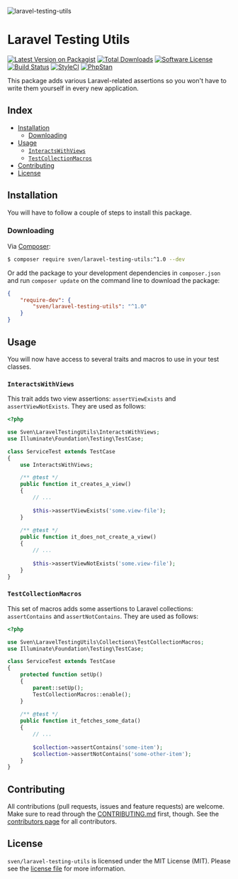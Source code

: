 ![laravel-testing-utils](https://user-images.githubusercontent.com/11269635/46561515-4d5a2c80-c8f8-11e8-8f16-b0eb950c5102.jpg)

# Laravel Testing Utils

[![Latest Version on Packagist][ico-version]][link-packagist]
[![Total Downloads][ico-downloads]][link-downloads]
[![Software License][ico-license]](LICENSE.md)
[![Build Status][ico-circleci]][link-circleci]
[![StyleCI][ico-styleci]][link-styleci]
[![PhpStan][ico-phpstan]][link-phpstan]

This package adds various Laravel-related assertions so you won't have
to write them yourself in every new application. 

## Index
- [Installation](#installation)
  - [Downloading](#downloading)
- [Usage](#usage)
  - [`InteractsWithViews`](#interactswithviews)
  - [`TestCollectionMacros`](#testcollectionmacros)
- [Contributing](#contributing)
- [License](#license)

## Installation
You will have to follow a couple of steps to install this package.

### Downloading
Via [Composer](http://getcomposer.org):

```bash
$ composer require sven/laravel-testing-utils:^1.0 --dev
```

Or add the package to your development dependencies in `composer.json` 
and run `composer update` on the command line to download the package:

```json
{
    "require-dev": {
        "sven/laravel-testing-utils": "^1.0"
    }
}
```

## Usage
You will now have access to several traits and macros to use in your test classes.

### `InteractsWithViews`
This trait adds two view assertions: `assertViewExists` and `assertViewNotExists`.
They are used as follows:

```php
<?php

use Sven\LaravelTestingUtils\InteractsWithViews;
use Illuminate\Foundation\Testing\TestCase;

class ServiceTest extends TestCase
{
    use InteractsWithViews;

    /** @test */
    public function it_creates_a_view()
    {
        // ...
        
        $this->assertViewExists('some.view-file');
    }
    
    /** @test */
    public function it_does_not_create_a_view()
    {
        // ...
        
        $this->assertViewNotExists('some.view-file');
    }
}
```

### `TestCollectionMacros`
This set of macros adds some assertions to Laravel collections: `assertContains` and `assertNotContains`.
They are used as follows:

```php
<?php

use Sven\LaravelTestingUtils\Collections\TestCollectionMacros;
use Illuminate\Foundation\Testing\TestCase;

class ServiceTest extends TestCase
{
    protected function setUp()
    {
        parent::setUp();
        TestCollectionMacros::enable();
    }
        
    /** @test */
    public function it_fetches_some_data()
    {
        // ...
        
        $collection->assertContains('some-item');
        $collection->assertNotContains('some-other-item');
    }
}
```

## Contributing
All contributions (pull requests, issues and feature requests) are
welcome. Make sure to read through the [CONTRIBUTING.md](CONTRIBUTING.md) first,
though. See the [contributors page](../../graphs/contributors) for all contributors.

## License
`sven/laravel-testing-utils` is licensed under the MIT License (MIT). Please see the
[license file](LICENSE.md) for more information.

[ico-version]: https://img.shields.io/packagist/v/sven/laravel-testing-utils.svg?style=flat-square
[ico-license]: https://img.shields.io/badge/license-MIT-green.svg?style=flat-square
[ico-downloads]: https://img.shields.io/packagist/dt/sven/laravel-testing-utils.svg?style=flat-square
[ico-circleci]: https://img.shields.io/circleci/project/github/svenluijten/laravel-testing-utils.svg?style=flat-square
[ico-styleci]: https://styleci.io/repos/102160848/shield
[ico-phpstan]: https://img.shields.io/badge/phpstan-enabled-blue.svg?style=flat-square

[link-packagist]: https://packagist.org/packages/sven/laravel-testing-utils
[link-downloads]: https://packagist.org/packages/sven/laravel-testing-utils
[link-circleci]: https://circleci.com/gh/svenluijten/laravel-testing-utils
[link-styleci]: https://styleci.io/repos/102160848
[link-phpstan]: https://github.com/phpstan/phpstan
